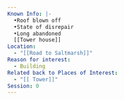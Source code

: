 ```yaml
---
Known Info: |-
  •Roof blown off
  •State of disrepair
  •Long abandoned
  [[Tower house]] 
Location:
  - "[[Road to Saltmarsh]]"
Reason for interest:
  - Building
Related back to Places of Interest:
  - "[[ Tower]]"
Session: 0
---
```

